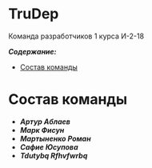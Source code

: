 TruDep
==============
Команда разработчиков 1 курса И-2-18

***Содержание:***
- [Состав команды](#Command_structure)








# Состав команды <a name="Command_structure"></a>
* ***Артур Аблаев***
* ***Марк Фисун***
* ***Мартыненко Роман***
* ***Сафие Юсупова***
* ***Tdutybq Rfhvfwrbq***

